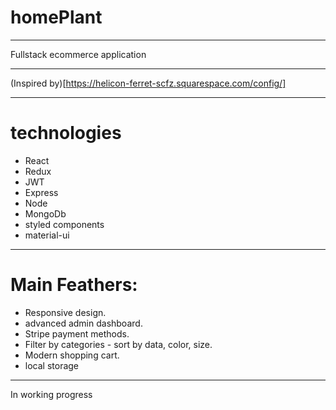 # homePlant

---

Fullstack ecommerce application

---
(Inspired by)[https://helicon-ferret-scfz.squarespace.com/config/]

--- 

# technologies

- React
- Redux
- JWT
- Express
- Node
- MongoDb
- styled components
- material-ui

---

# Main Feathers:

- Responsive design.
- advanced admin dashboard.
- Stripe payment methods.
- Filter by categories - sort by data, color, size.
- Modern shopping cart.
- local storage

---

In working progress
